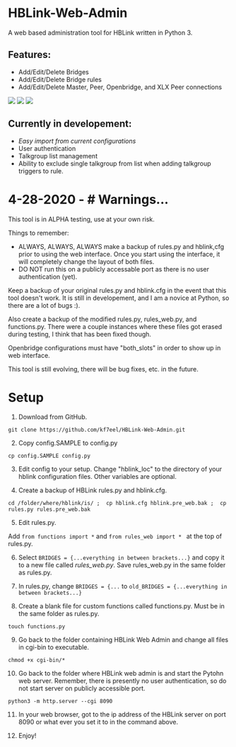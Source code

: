# HBLink-Web-Admin
A web based administration tool for HBLink written in Python 3.

## Features:

  * Add/Edit/Delete Bridges
  * Add/Edit/Delete Bridge rules
  * Add/Edit/Delete Master, Peer, Openbridge, and XLX Peer connections



<img src="web-admin-1.png?raw=true">



<img src="web-admin-2.png?raw=true">



<img src="web-admin-3.png?raw=true">



## Currently in developement:
* _*Easy import from current configurations*_
* User authentication
* Talkgroup list management
* Ability to exclude single talkgroup from list when adding talkgroup triggers to rule.

# 4-28-2020 - # Warnings...

This tool is in ALPHA testing, use at your own risk.

Things to remember:
* ALWAYS, ALWAYS, ALWAYS make a backup of rules.py and hblink,cfg prior to using the web interface. Once you start using the interface, it will completely change the layout of both files.
* DO NOT run this on a publicly accessable port as there is no user authentication (yet).

Keep a backup of your original rules.py and hblink.cfg in the event that this tool doesn't work. It is still in developement, and I am a novice at Python, so there are a lot of bugs :).

Also create a backup of the modified rules.py, rules_web.py, and functions.py. There were a couple instances where these files got erased during testing, I think that has been fixed though.

Openbridge configurations must have "both_slots" in order to show up in web interface.

This tool is still evolving, there will be bug fixes, etc. in the future.

# Setup

1. Download from GitHub.

`git clone https://github.com/kf7eel/HBLink-Web-Admin.git
`

2. Copy config.SAMPLE to config.py

` cp config.SAMPLE config.py
`

3. Edit config to your setup. Change "hblink_loc" to the directory of your hblink configuration files. Other variables are optional.

4. Create a backup of HBLink rules.py and hblink.cfg.

` cd /folder/where/hblink/is/ ; 
cp hblink.cfg hblink.pre_web.bak ; 
cp rules.py rules.pre_web.bak
`

5. Edit rules.py.

Add `from functions import *` and `from rules_web import *
` at the top of rules.py.

6. Select `BRIDGES = {...everything in between brackets...}` and copy it to a new file called _rules_web.py_. Save rules_web.py in the same folder as rules.py. 

7. In rules.py, change `BRIDGES = {...` to `old_BRIDGES = {...everything in between brackets...}`

8. Create a blank file for custom functions called functions.py. Must be in the same folder as rules.py.

`touch functions.py
`

9. Go back to the folder containing HBLink Web Admin and change all files in cgi-bin to executable.

`chmod +x cgi-bin/*
`

10. Go back to the folder where HBLink web admin is and start the Pytohn web server. Remember, there is presently no user authentication, so do not start server on publicly accessible port.

`python3 -m http.server --cgi 8090
`

11. In your web browser, got to the ip address of the HBLink server on port 8090 or what ever you set it to in the command above.

12. Enjoy!
